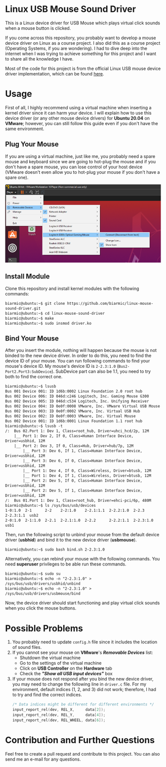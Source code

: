 # Linux USB Mouse Sound Driver
This is a Linux device driver for USB Mouse which plays virtual click sounds when a mouse button is clicked.

If you come across this repository, you probably want to develop a mouse device driver on Linux as a course project.
I also did this as a course project (Operating Systems, if you are wondering). I had to dive deep into the internet
when I was trying to achieve something for this project and I want to share all the knowledge I have.

Most of the code for this project is from the official Linux USB mouse device driver implementation, which can be
found [here](https://github.com/torvalds/linux/blob/master/drivers/hid/usbhid/usbmouse.c).

# Usage
First of all, I highly recommend using a virtual machine when inserting a kernel driver since it can harm your device.
I will explain how to use this device driver (or any other mouse device drivers) for **Ubuntu 20.04** on **VMware**;
however, you can still follow this guide even if you don't have the same environment.

## Plug Your Mouse
If you are using a virtual machine, just like me, you probably need a spare mouse and keyboard since we are going to
hot-plug the mouse and if you don't have a spare mouse, you can lose control of your host device (VMware doesn't even
allow you to hot-plug your mouse if you don't have a spare one).

![Plug Your Mouse](./images/plug.png)

## Install Module
Clone this repository and install kernel modules with the following commands:

```console
biarmic@ubuntu:~$ git clone https://github.com/biarmic/linux-mouse-sound-driver.git
biarmic@ubuntu:~$ cd linux-mouse-sound-driver
biarmic@ubuntu:~$ make
biarmic@ubuntu:~$ sudo insmod driver.ko
```

## Bind Your Mouse
After you insert the module, nothing will happen because the mouse is not binded to the new device driver. In order
to do this, you need to find the device ID of your mouse. You can run following commands to find your mouse's device
ID. My mouse's device ID is `2-2.3:1.0` (`Bus2-Port2.Port3:SubDevice`). SubDevice part can also be 1.1, you need to
try both to find the correct one.

```console
biarmic@ubuntu:~$ lsusb
Bus 001 Device 001: ID 1d6b:0002 Linux Foundation 2.0 root hub
Bus 002 Device 006: ID 046d:c246 Logitech, Inc. Gaming Mouse G300
Bus 002 Device 005: ID 046d:c534 Logitech, Inc. Unifying Receiver
Bus 002 Device 004: ID 0e0f:0008 VMware, Inc. VMware Virtual USB Mouse
Bus 002 Device 003: ID 0e0f:0002 VMware, Inc. Virtual USB Hub
Bus 002 Device 002: ID 0e0f:0003 VMware, Inc. Virtual Mouse
Bus 002 Device 001: ID 1d6b:0001 Linux Foundation 1.1 root hub
biarmic@ubuntu:~$ lsusb -t
/:  Bus 02.Port 1: Dev 1, Class=root_hub, Driver=uhci_hcd/2p, 12M
    |__ Port 1: Dev 2, If 0, Class=Human Interface Device, Driver=usbhid, 12M
    |__ Port 2: Dev 3, If 0, Class=Hub, Driver=hub/7p, 12M
        |__ Port 3: Dev 6, If 1, Class=Human Interface Device, Driver=usbhid, 12M
        |__ Port 3: Dev 6, If 0, Class=Human Interface Device, Driver=usbhid, 12M
        |__ Port 1: Dev 4, If 0, Class=Wireless, Driver=btusb, 12M
        |__ Port 1: Dev 4, If 1, Class=Wireless, Driver=btusb, 12M
        |__ Port 2: Dev 5, If 0, Class=Human Interface Device, Driver=usbhid, 12M
        |__ Port 2: Dev 5, If 1, Class=Human Interface Device, Driver=usbhid, 12M
/:  Bus 01.Port 1: Dev 1, Class=root_hub, Driver=ehci-pci/6p, 480M
biarmic@ubuntu:~$ ls /sys/bus/usb/devices
1-0:1.0  2-1      2-2    2-2:1.0    2-2.1:1.1  2-2.2:1.0  2-2.3      2-2.3:1.1  usb2
2-0:1.0  2-1:1.0  2-2.1  2-2.1:1.0  2-2.2      2-2.2:1.1  2-2.3:1.0  usb1
```

Then, run the following script to unbind your mouse from the default device driver (**usbhid**) and bind it to the
new device driver (**usbmouse**).

```console
biarmic@ubuntu:~$ sudo bash bind.sh 2-2.3:1.0
```

Alternatively, you can rebind your mouse with the following commands. You need **superuser** privileges to be able
run these commands.

```console
biarmic@ubuntu:~$ sudo su
biarmic@ubuntu:~$ echo -n "2-2.3:1.0" > /sys/bus/usb/drivers/usbhid/unbind
biarmic@ubuntu:~$ echo -n "2-2.3:1.0" > /sys/bus/usb/drivers/usbmouse/bind
```

Now, the device driver should start functioning and play virtual click sounds when you click the mouse buttons.

# Possible Problems
1. You probably need to update `config.h` file since it includes the location of sound files.
2. If you cannot see your mouse on **VMware**'s **_Removable Devices_** list:
    * Shutdown the virtual machine
    * Go to the settings of the virtual machine
    * Click on **USB Controller** on the **Hardware** tab
    * Check the **_"Show all USB input devices"_** box
3. If your mouse does not respond after you bind the new device driver, you may need to change the following line in
`driver.c` file. For my environment, default indices (1, 2, and 3) did not work; therefore, I had to try and find the
correct indices.
    ```c
    /* Data indices might be different for different environments */
	input_report_rel(dev, REL_X,     data[2]);
	input_report_rel(dev, REL_Y,     data[4]);
	input_report_rel(dev, REL_WHEEL, data[6]);
    ```

# Contribution and Further Questions
Feel free to create a pull request and contribute to this project. You can also send me an e-mail for any questions.